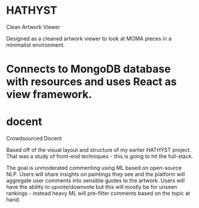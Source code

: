 
# HATHYST
Clean Artwork Viewer

Designed as a cleaned artwork viewer to look at MOMA pieces in a minimalist environment.

Connects to MongoDB database with resources and uses React as view framework.
=======
# docent
Crowdsourced Docent 

Based off of the visual layout and structure of my earlier HATHYST project.
That was a study of front-end techniques - this is going to hit the full-stack. 

The goal is unmoderated commenting using ML based on open-source NLP. Users will share insights on paintings they see and the
platform will aggregate user comments into sensible guides to the artwork. Users will have the ability to upvote/downvote but this will mostly be for unseen rankings - instead heavy ML will pre-filter comments based on the topic at hand. 


